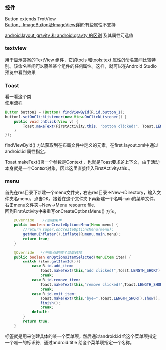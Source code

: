 ### 控件
Button extends TextView  
[Button、ImageButton及ImageView详解](https://www.cnblogs.com/tgyf/p/4733560.html):有些属性不支持

[android:layout_gravity 和 android:gravity 的区别](https://www.cnblogs.com/ghj1976/archive/2011/04/26/2029535.html) 及其属性可选值


### textview
用于显示答案的TextView 组件，它的tools 和tools:text 属性的命名空间比较特别。该命名空间可以覆盖某个组件的任何属性。这样，就可以在Android Studio预览中看到效果



### Toast
看一看这个类  
使用流程
```java
Button button1 = (Button) findViewById(R.id.button_1);
button1.setOnClickListener(new View.OnClickListener() {
    public void onClick(View v) {
        Toast.makeText(FirstActivity.this, "botton clicked!", Toast.LENGTH_SHORT).show();
    }
});

```
findViewById() 方法获取到在布局文件中定义的元素，在first_layout.xml中通过android:id 属性指定。

Toast.makeText()第一个参数是Context ，也就是Toast要求的上下文，由于活动本身就是一个Context对象，因此这里直接传入FirstActivity.this 。


### menu
首先在res目录下新建一个menu文件夹，右击res目录→New→Directory，输入文件夹名menu，点击OK。接着在这个文件夹下再新建一个名叫main的菜单文件，右击menu文件夹→New→Menu resource file.  
回到FirstActivity中来重写onCreateOptionsMenu() 方法，    
```java
    @Override    //创建菜单
    public boolean onCreateOptionsMenu(Menu menu) {
        //return super.onCreateOptionsMenu(menu);
        getMenuInflater().inflate(R.menu.main,menu);
        return true;
    }

    @Override   //判断点的哪个菜单选项
    public boolean onOptionsItemSelected(MenuItem item) {
        switch (item.getItemId()){
            case R.id.add_item:
                Toast.makeText(this,"add clicked!",Toast.LENGTH_SHORT).show();
                break;
            case R.id.remove_item:
                Toast.makeText(this,"remove clicked!",Toast.LENGTH_SHORT).show();
                break;
            case R.id.exit_item:
                Toast.makeText(this,"bye~",Toast.LENGTH_SHORT).show();
                finish();
                break;
            default:
        }
        return true;
    }
```


<item> 标签就是用来创建具体的某一个菜单项，然后通过android:id 给这个菜单项指定一个唯一的标识符，通过android:title 给这个菜单项指定一个名称。


